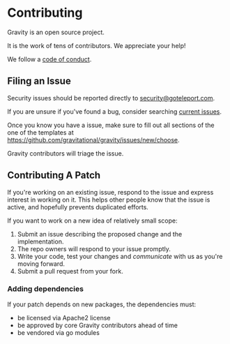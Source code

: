 # Contributing

Gravity is an open source project.

It is the work of tens of contributors. We appreciate your help!

We follow a [code of conduct](./CODE_OF_CONDUCT.md).


## Filing an Issue

Security issues should be reported directly to security@goteleport.com.

If you are unsure if you've found a bug, consider searching
[current issues](https://github.com/gravitational/gravity/issues).

Once you know you have a issue, make sure to fill out all sections of the
one of the templates at https://github.com/gravitational/gravity/issues/new/choose.

Gravity contributors will triage the issue.


## Contributing A Patch

If you're working on an existing issue, respond to the issue and express
interest in working on it. This helps other people know that the issue is
active, and hopefully prevents duplicated efforts.

If you want to work on a new idea of relatively small scope:

1. Submit an issue describing the proposed change and the implementation.
2. The repo owners will respond to your issue promptly.
3. Write your code, test your changes and _communicate_ with us as you're
moving forward.
4. Submit a pull request from your fork.

### Adding dependencies

If your patch depends on new packages, the dependencies must:

- be licensed via Apache2 license
- be approved by core Gravity contributors ahead of time
- be vendored via go modules
